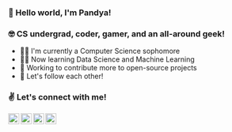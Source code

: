 ### 👋 Hello world, I'm Pandya! 

### 🤓 CS undergrad, coder, gamer, and an all-around geek!

- 👨‍🎓 I'm currently a Computer Science sophomore
- 👨‍💻 Now learning Data Science and Machine Learning
- 🔨 Working to contribute more to open-source projects
- 🤝 Let's follow each other!

### ✌ Let's connect with me!

[<img align="left" alt="Pandya Athallah Erlambang | LinkedIn" width="22px" src="https://lh3.googleusercontent.com/proxy/Sa9Epjp2MmeerNtHpYVJ2LXDQXGJy5hRfZnqd3m26asGsI3bvRYDesdv6UeX90FtRxtHXKr9JBGpar8AItOQNPhXv3LTL30dP7MAbbB3JNu9I1x4trHhhqnXHQHIZVW7-zw" />][linkedin]
[<img align="left" alt="Pandya Athallah Erlambang | Twitter" width="22px" src="https://assets.stickpng.com/thumbs/580b57fcd9996e24bc43c53e.png" />][twitter]
[<img align="left" alt="Pandya Athallah Erlambang | Instagram" width="22px" src="https://cdn.jsdelivr.net/npm/simple-icons@v3/icons/instagram.svg" />][instagram]
[<img align="left" alt="Pandya Athallah Erlambang | Steam" width="22px" src="https://cdn.jsdelivr.net/npm/simple-icons@v3/icons/steam.svg" />][steam]

[linkedin]: https://linkedin.com/in/pandyaae
[twitter]: https://twitter.com/pandya_ae
[instagram]: https://instagram.com/pandya.ae
[steam]: https://steamcommunity.com/id/panthaer
